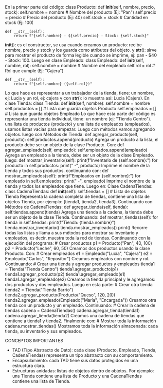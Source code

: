 En la primer parte del código:
class Producto:
    def __init__(self, nombre, precio, stock):
        self.nombre = nombre        # Nombre del producto (Ej: "Pan")
        self.precio = precio        # Precio del producto (Ej: 40)
        self.stock = stock          # Cantidad en stock (Ej: 100)

    def __str__(self):
        return f"{self.nombre} - ${self.precio} - Stock: {self.stock}"
__init__(): es el constructor, se usa cuando creamos un producto: recibe nombre, precio y stock y los guarda como atributos del objeto. y __str__(): sirve para mostrar el producto de forma legible cuando se imprime, ej: pan - $40 - Stock: 100.
Luego en clase Empleado:
class Empleado:
    def __init__(self, nombre, rol):
        self.nombre = nombre        # Nombre del empleado
        self.rol = rol              # Rol que cumple (Ej: "Cajera")

    def __str__(self):
        return f"{self.nombre} ({self.rol})"
Lo que hace es representar a un trabajador de la tienda, tiene: un nombre, ej: Lucia y un rol, ej: cajera y con __str__(): lo muestra asi: Lucia (Cajera).
En clase Tienda:
class Tienda:
    def __init__(self, nombre):
        self.nombre = nombre
        self.productos = []         # Lista que guarda objetos Producto
        self.empleados = []         # Lista que guarda objetos Empleado
Lo que hace esta parte del código es representar una tienda individual, tiene: un nombre (ej: "Tienda Centro"). una lista de productos (producto) y una lista de empleados (empleados), usamos listas vacias para empezar. Luego con métodos vamos agregando objetos.
luego con Métodos de Tienda:
    def agregar_producto(self, producto):
        self.productos.append(producto)
Agrega un producto a la lista, el producto debe ser un objeto de la clase Producto.
Con:     def agregar_empleado(self, empleado):
        self.empleados.append(empleado)
Agrega un empleado a la tienda, debe ser un objeto de la clase Empleado.
luego:     def mostrar_inventario(self):
        print(f"Inventario de {self.nombre}:")
        for producto in self.productos:
            print(" -", producto)
Imprime el nombre de la tienda y todos sus productos.
continuando con:     def mostrar_empleados(self):
        print(f"Empleados en {self.nombre}:")
        for empleado in self.empleados:
            print(" -", empleado)
Imprime el nombre de la tienda y todos los empleados que tiene.
Luego en: Clase CadenaTiendas: class CadenaTiendas:
    def __init__(self):
        self.tiendas = []       # Lista de objetos Tienda
Representa la cadena completa de tiendas, contiene una lista de objetos Tienda, por ejemplo: [tienda1, tienda2, tienda3].
Continuando con Métodos de CadenaTiendas:     def agregar_tienda(self, tienda):
        self.tiendas.append(tienda)
Agrega una tienda a la cadena, la tienda debe ser un objeto de la clase Tienda.
Continuando:     def mostrar_tiendas(self):
        for tienda in self.tiendas:
            print(f"Tienda: {tienda.nombre}")
            tienda.mostrar_inventario()
            tienda.mostrar_empleados()
            print()
Recorre todas las listas y llama a sus métodos para mostrar su inventario y empleados, es decir, muestra toda la red de tiendas.
Continuando con la ejecución del programa: # Crear productos
p1 = Producto("Pan", 40, 100)
p2 = Producto("Leche", 60, 50)
Creamos dos productos usando la clase Producto.
Con: # Crear empleados
e1 = Empleado("Lucía", "Cajera")
e2 = Empleado("Carlos", "Repositor")
Creamos empleados con nombre y rol.
Continuando: # Crear una tienda y agregar productos y empleados
tienda1 = Tienda("Tienda Centro")
tienda1.agregar_producto(p1)
tienda1.agregar_producto(p2)
tienda1.agregar_empleado(e1)
tienda1.agregar_empleado(e2)
Creamos la tienda principal y le agregamos: dos productos y dos empleados.
Luego en esta parte: # Crear otra tienda
tienda2 = Tienda("Tienda Barrio")
tienda2.agregar_producto(Producto("Queso", 120, 20))
tienda2.agregar_empleado(Empleado("María", "Encargada"))
Creamos otra tienda con un producto y un empleado.
Continuando: # Crear la cadena de tiendas
cadena = CadenaTiendas()
cadena.agregar_tienda(tienda1)
cadena.agregar_tienda(tienda2)
Creamos una cadena de tiendas que contiene a tienda1 y tienda2.
Finalmente con: # Mostrar toda la información
cadena.mostrar_tiendas()
Mostramos toda la información almacenada: cada tienda, su inventario y sus empleados.

CONCEPTOS IMPORTANTES
- TAD (Tipo Abstracto de Dato): cada clase (Producto, Empleado, Tienda, CadenaTiendas) representa un tipo abstracto con su comportamiento.
- Encapsulamiento: cada TAD tiene sus datos protegidos en una estructura clara.
- Estructuras anidadas: listas de objetos dentro de objetos. Por ejemplo: una Tienda contiene una lista de Producto y una CadenaTiendas contiene una lista de Tienda.